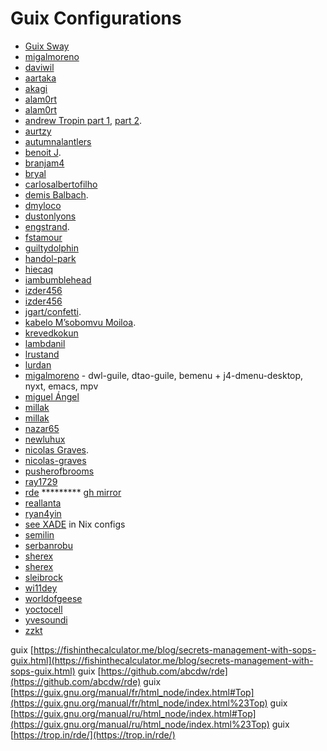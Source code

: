 
# Guix Configurations
- [Guix Sway](https://www.youtube.com/watch?v=OYbenLOm3Js)
- [migalmoreno](https://github.com/migalmoreno/guix-config)
- [daviwil](https://config.daviwil.com/desktop)
- [aartaka](https://github.com/aartaka/guix-config)
- [akagi](https://git.sr.ht/~akagi/guixrc)
- [alam0rt](https://github.com/alam0rt/guix-config)
- [alam0rt](https://github.com/alam0rt/guix-config)
- [andrew Tropin part 1](https://git.sr.ht/~abcdw/rde/tree/master/item/examples), [part 2](https://github.com/abcdw/nonrde).
- [aurtzy](https://github.com/aurtzy/guix-config)
- [autumnalantlers](https://github.com/AutumnalAntlers/old-guix-config)
- [benoit J](https://git.sr.ht/~benoit/dotfiles/tree/rde/item/src/benoitj).
- [branjam4](https://github.com/branjam4/guixsd-config)
- [bryal](https://github.com/bryal/guix-config)
- [carlosalbertofilho](https://github.com/carlosalbertofilho/guix-config)
- [demis Balbach](https://github.com/minikN/dots).
- [dmyloco](https://github.com/dmyloco/guix-configs)
- [dustonlyons](https://github.com/dustinlyons/guix-config)
- [engstrand](https://github.com/engstrand-config/guix-dotfiles).
- [fstamour](https://github.com/fstamour/guix-configurations)
- [guiltydolphin](https://github.com/GuiltyDolphin/dotfiles)
- [handol-park](https://github.com/handol-park/guix-config)
- [hiecaq](https://github.com/hiecaq/guix-config)
- [iambumblehead](https://github.com/iambumblehead/guix-home)
- [izder456](https://github.com/Izder456/Guix-Config)
- [izder456](https://github.com/Izder456/Guix-Config)
- [jgart/confetti](https://git.sr.ht/~whereiseveryone/confetti).
- [kabelo M’sobomvu Moiloa](https://git.sr.ht/~elevenkb/dotfiles).
- [krevedkokun](https://git.sr.ht/~krevedkokun/dotfiles/tree/master/item/config/home/yggdrasil)
- [lambdanil](https://github.com/lambdanil/emacs-stuff)
- [lrustand](https://github.com/lrustand/guix-config)
- [lurdan](https://github.com/lurdan/guix-config)
- [migalmoreno](https://github.com/migalmoreno/guix-config) - dwl-guile, dtao-guile, bemenu + j4-dmenu-desktop, nyxt, emacs, mpv
- [miguel Ángel](https://github.com/migalmoreno/guix-config)
- [millak](https://github.com/Millak/guix-config)
- [millak](https://github.com/Millak/guix-config)
- [nazar65](https://github.com/Nazar65/guix-config)
- [newluhux](https://github.com/newluhux/guix-config)
- [nicolas Graves](https://github.com/nicolas-graves/dotfiles).
- [nicolas-graves](https://github.com/nicolas-graves/dotfiles)
- [pusherofbrooms](https://github.com/pusherofbrooms/guix-config)
- [ray1729](https://github.com/ray1729/guix-config)
- [rde](https://git.sr.ht/~abcdw/rde) ********* [gh mirror](https://github.com/abcdw/rde)
- [reallanta](https://github.com/RealLanta/guix-config)
- [ryan4yin](https://github.com/ryan4yin/guix-config)
- [see XADE](https://codeberg.org/XADE) in Nix configs
- [semilin](https://github.com/semilin/guix-config)
- [serbanrobu](https://github.com/serbanrobu/guix-config)
- [sherex](https://github.com/Sherex/guix-config)
- [sherex](https://github.com/Sherex/guix-config)
- [sleibrock](https://github.com/sleibrock/stove-guix)
- [wi11dey](https://github.com/wi11dey/guix-config)
- [worldofgeese](https://github.com/worldofgeese/guix-config)
- [yoctocell](https://hg.sr.ht/~yoctocell/guixrc/browse/yoctocell/home)
- [yvesoundi](https://github.com/yveszoundi/guix-config)
- [zzkt](https://github.com/zzkt/guix)



guix [https://fishinthecalculator.me/blog/secrets-management-with-sops-guix.html](https://fishinthecalculator.me/blog/secrets-management-with-sops-guix.html)
guix [https://github.com/abcdw/rde](https://github.com/abcdw/rde)
guix [https://guix.gnu.org/manual/fr/html_node/index.html#Top](https://guix.gnu.org/manual/fr/html_node/index.html%23Top)
guix [https://guix.gnu.org/manual/ru/html_node/index.html#Top](https://guix.gnu.org/manual/ru/html_node/index.html%23Top)
guix [https://trop.in/rde/](https://trop.in/rde/)
